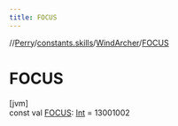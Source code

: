 ```yaml
---
title: FOCUS
---
```

//[Perry](../../../index.html)/[constants.skills](../index.html)/[WindArcher](index.html)/[FOCUS](-f-o-c-u-s.html)



# FOCUS



[jvm]\
const val [FOCUS](-f-o-c-u-s.html): [Int](https://kotlinlang.org/api/latest/jvm/stdlib/kotlin/-int/index.html) = 13001002




